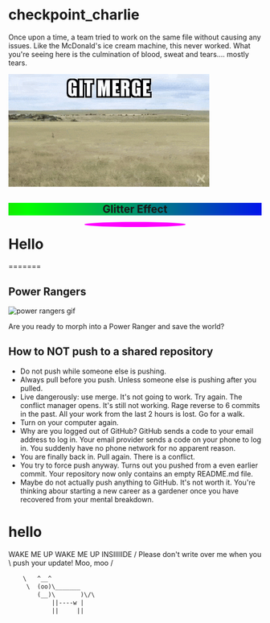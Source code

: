 # checkpoint_charlie

Once upon a time, a team tried to work on the same file without causing any issues. Like the McDonald's ice cream machine, this never worked. What you're seeing here is the culmination of blood, sweat and tears.... mostly tears.

![a git meme](./git_merge.gif)

<div style="position: relative;">
    <h2 style="text-align: center;">Glitter Effect</h2>
    <div style="position: absolute; top: 0; left: 0; right: 0; bottom: 0; overflow: hidden;">
        <div style="position: absolute; top: 0; left: 0; right: 0; bottom: 0; background-image: linear-gradient(to right, #ff0000, #00ff00, #0000ff); background-size: 200% 100%; animation: glitter 2s linear infinite;"></div>
    </div>
</div>

<div style="position: relative;">
    <div style="position: absolute; top: 50%; left: 50%; transform: translate(-50%, -50%);">
        <div style="width: 200px; height: 10px; border-radius: 50%; background-color: #ff00ff; animation: pulsate 2s ease-in-out infinite;"></div>
    </div>
</div>

<style>
@keyframes glitter {
    0% { background-position: 0% 50%; }
    100% { background-position: 100% 50%; }
}

@keyframes pulsate {
    0% { transform: scale(1); }
    50% { transform: scale(1.2); }
    100% { transform: scale(1); }
}

h2 {
    position: relative;
    z-index: 1;
}
</style>

# Hello
=======
## Power Rangers

![power rangers gif](https://i.pinimg.com/originals/01/e6/fa/01e6fa9cea757c01e79039b0d12d4bc8.gif)

Are you ready to morph into a Power Ranger and save the world?


## How to NOT push to a shared repository

- Do not push while someone else is pushing.
- Always pull before you push. Unless someone else is pushing after you pulled.
- Live dangerously: use merge. It's not going to work. Try again. The conflict manager opens. It's still not working. Rage reverse to 6 commits in the past. All your work from the last 2 hours is lost. Go for a walk.
- Turn on your computer again.
- Why are you logged out of GitHub? GitHub sends a code to your email address to log in. Your email provider sends a code on your phone to log in. You suddenly have no phone network for no apparent reason.
- You are finally back in. Pull again. There is a conflict.
- You try to force push anyway. Turns out you pushed from a even earlier commit. Your repository now only contains an empty README.md file.
- Maybe do not actually push anything to GitHub. It's not worth it. You're thinking abour starting a new career as a gardener once you have recovered from your mental breakdown.

# hello

WAKE ME UP WAKE ME UP INSIIIIIDE
/ Please don't write over me when you \
\ push your update! Moo, moo          /

        \   ^__^
         \  (oo)\_______
            (__)\       )\/\
                ||----w |
                ||     ||
